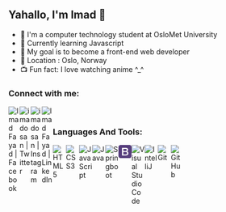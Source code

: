 ## Yahallo, I'm Imad 👋

- 🔭 I'm a computer technology student at OsloMet University
- 🌱 Currently learning Javascript 
- 🎯 My goal is to become a front-end web developer 
- 📌 Location : Oslo, Norway
- 📺 Fun fact: I love watching anime ^_^

### Connect with me:
[<img align="left" alt="Imad Fayad | Facebook" width="22px" src="https://image.flaticon.com/icons/png/512/174/174848.png" />][facebook]
[<img align="left" alt="imadosan | Twitter" width="22px" src="https://image.flaticon.com/icons/png/512/174/174876.png" />][twitter]
[<img align="left" alt="imadosan | Instagram" width="22px" src="https://image.flaticon.com/icons/png/512/174/174855.png" />][instagram]
[<img align="left" alt="Imad Fayad | LinkedIn" width="22px" src="https://image.flaticon.com/icons/png/512/174/174857.png" />][linkedin]

<br />


### Languages And Tools:
<a href="https://www.w3schools.com/html/default.asp" target="_blank"> <img align="left" alt="HTML5" width="26px" src="https://cdn4.iconfinder.com/data/icons/social-media-logos-6/512/96-html5-512.png"/> </a>
<a href="https://www.w3schools.com/css/default.asp" target="_blank"> <img align="left" alt="CSS3" width="26px" src="https://cdn4.iconfinder.com/data/icons/social-media-logos-6/512/121-css3-512.png"/> </a>
<a href="https://www.w3schools.com/js/default.asp" target="_blank"> <img align="left" alt="JavaScript" width="26px" src="https://cdn.iconscout.com/icon/free/png-512/javascript-2752148-2284965.png"/> </a>
<a href="https://www.w3schools.com/java/default.asp" target="_blank"> <img align="left" alt="Java" width="26px" src="https://camo.githubusercontent.com/f2e55992ca80a5e95192891e0a5027243789561975b6bceb31437b3f6ad1d1da/68747470733a2f2f696d672e69636f6e73382e636f6d2f636f6c6f722f34382f3030303030302f6a6176612d636f666665652d6375702d6c6f676f2e706e67"/> </a>ㅤ
<a href="https://spring.io/" target="_blank"> <img align="left" alt="Springboot" width="26px" src="https://cdn-images-1.medium.com/max/500/1*AbiX4LwtSNozoyfypcKvEg.png"/> </a>
<a href="https://getbootstrap.com/" target="_blank"> <img align="left" alt="Bootsrap" width="26px" src="https://raw.githubusercontent.com/github/explore/80688e429a7d4ef2fca1e82350fe8e3517d3494d/topics/bootstrap/bootstrap.png"/> </a>
<a href="https://code.visualstudio.com/download" target="_blank"> <img align="left" alt="Visual Studio Code" width="26px" src="https://upload.wikimedia.org/wikipedia/commons/thumb/9/9a/Visual_Studio_Code_1.35_icon.svg/1024px-Visual_Studio_Code_1.35_icon.svg.png"/> </a>
<a href="https://www.jetbrains.com/idea/download/#section=windows" target="_blank"> <img align="left" alt="IntelliJ" width="26px" src="https://upload.wikimedia.org/wikipedia/commons/thumb/9/9c/IntelliJ_IDEA_Icon.svg/1200px-IntelliJ_IDEA_Icon.svg.png"/> </a>
<a href="https://git-scm.com/" target="_blank"> <img align="left" alt="Git" width="26px" src="https://git-scm.com/images/logos/downloads/Git-Icon-1788C.png"/> </a>
<a href="https://github.com/" target="_blank"> <img align="left" alt="GitHub" width="26px" src="https://cdn0.iconfinder.com/data/icons/octicons/1024/mark-github-256.png"/> </a>


[facebook]: https://www.facebook.com/imad.fayad.562/
[twitter]: https://twitter.com/imadosan
[instagram]: https://www.instagram.com/imadosan/
[linkedin]: https://www.linkedin.com/in/imad-fayad-5511721b9/
